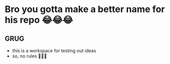# Bro you gotta make a better name for his repo 😂😂😂
## GRUG
- this is a workspace for testing out ideas
- so, no rules 🤘🤘🤘

